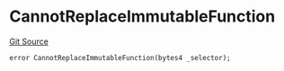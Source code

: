 # CannotReplaceImmutableFunction
[Git Source](https://github.com/thrackle-io/tron/blob/162302962dc6acd8eb4a5fadda6be1dbd5a16028/src/protocol/economic/ruleProcessor/RuleProcessorDiamondLib.sol)


```solidity
error CannotReplaceImmutableFunction(bytes4 _selector);
```

